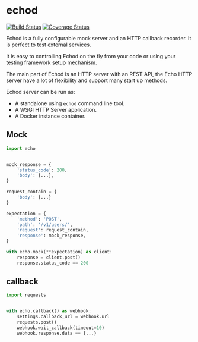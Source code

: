 echod
=====

[![Build Status](https://travis-ci.org/wiliamsouza/echo.svg)](https://travis-ci.org/wiliamsouza/echo)
[![Coverage Status](https://coveralls.io/repos/wiliamsouza/echo/badge.svg?branch=master&service=github)](https://coveralls.io/github/wiliamsouza/echo?branch=master)

Echod is a fully configurable mock server and an HTTP callback recorder. It is
perfect to test external services.

It is easy to controlling Echod on the fly from your code or using your testing
framework setup mechanism.

The main part of Echod is an HTTP server with an REST API, the Echo HTTP server
have a lot of flexibility and support many start up methods.

Echod server can be run as:

* A standalone using `echod` command line tool.
* A WSGI HTTP Server application.
* A Docker instance container.


Mock
----

```python
import echo


mock_response = {
    'status_code': 200,
    'body': {...},
}

request_contain = {
    'body': {...}
}

expectation = {
    'method': 'POST',
    'path': '/v1/users/',
    'request': request_contain,
    'response': mock_response,
}

with echo.mock(**expectation) as client:
    response = client.post()
    response.status_code == 200
```


callback
--------

```python
import requests


with echo.callback() as webhook:
    settings.callback_url = webhook.url
    requests.post()
    webhook.wait_callback(timeout=10)
    webhook.response.data == {...}
```

